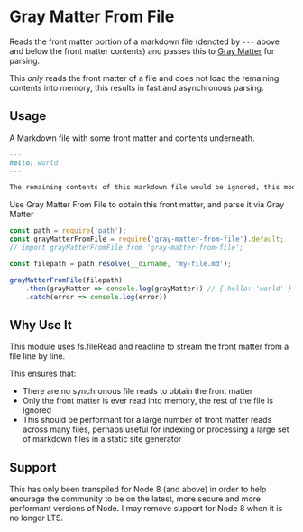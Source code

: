 # Gray Matter From File

Reads the front matter portion of a markdown file (denoted by `---` above and below the front matter contents) and passes this to [Gray Matter](https://www.npmjs.com/package/gray-matter) for parsing.

This *only* reads the front matter of a file and does not load the remaining contents into memory, this results in fast and asynchronous parsing.

## Usage
A Markdown file with some front matter and contents underneath.

```markdown
---
hello: world
---

The remaining contents of this markdown file would be ignored, this module simply retrieves the front matter above.
```

Use Gray Matter From File to obtain this front matter, and parse it via Gray Matter

```javascript
const path = require('path');
const grayMatterFromFile = require('gray-matter-from-file').default;
// import grayMatterFromFile from 'gray-matter-from-file';

const filepath = path.resolve(__dirname, 'my-file.md');

grayMatterFromFile(filepath)
    .then(grayMatter => console.log(grayMatter)) // { hello: 'world' }
    .catch(error => console.log(error))
```

## Why Use It

This module uses fs.fileRead and readline to stream the front matter from a file line by line.

This ensures that:

- There are no synchronous file reads to obtain the front matter
- Only the front matter is ever read into memory, the rest of the file is ignored
- This should be performant for a large number of front matter reads across many files, perhaps useful for indexing or processing a large set of markdown files in a static site generator

## Support

This has only been transpiled for Node 8 (and above) in order to help enourage the community to be on the latest, more secure and more performant versions of Node. I may remove support for Node 8 when it is no longer LTS.
